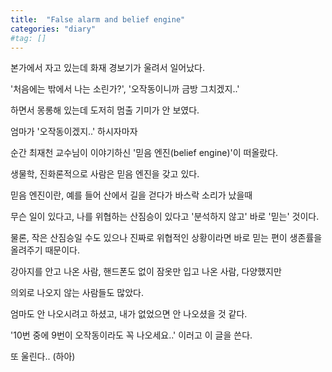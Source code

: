 ```yaml
---
title:  "False alarm and belief engine"
categories: "diary"
#tag: []
---
```


본가에서 자고 있는데 화재 경보기가 울려서 일어났다.

'처음에는 밖에서 나는 소린가?', '오작동이니까 금방 그치겠지..'

하면서 몽롱해 있는데 도저히 멈출 기미가 안 보였다.


엄마가 '오작동이겠지..' 하시자마자

순간 최재천 교수님이 이야기하신 '믿음 엔진(belief engine)'이 떠올랐다.


생물학, 진화론적으로 사람은 믿음 엔진을 갖고 있다.

믿음 엔진이란, 예를 들어 산에서 길을 걷다가 바스락 소리가 났을때

무슨 일이 있다고, 나를 위협하는 산짐승이 있다고 '분석하지 않고' 바로 '믿는' 것이다.


물론, 작은 산짐승일 수도 있으나 진짜로 위협적인 상황이라면 바로 믿는 편이 생존률을 올려주기 때문이다.


강아지를 안고 나온 사람, 핸드폰도 없이 잠옷만 입고 나온 사람, 다양했지만

의외로 나오지 않는 사람들도 많았다.


엄마도 안 나오시려고 하셨고, 내가 없었으면 안 나오셨을 것 같다.

'10번 중에 9번이 오작동이라도 꼭 나오세요..' 이러고 이 글을 쓴다.

또 울린다.. (하아)